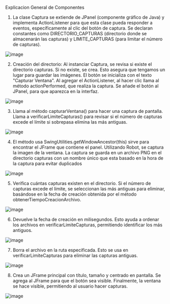 Explicacion General de Componentes
 
1. La clase Captura se extiende de JPanel (componente gráfico de Java) y 
   implementa ActionListener para que esta clase pueda responder a eventos,
   específicamente al clic del botón de captura.
Se declaran constantes como DIRECTORIO_CAPTURAS (directorio donde se
   almacenarán las capturas) y LIMITE_CAPTURAS (para limitar el número de 
   capturas).
   
![image](https://github.com/user-attachments/assets/fbaf5f86-078a-4bcf-bb61-a5602e93425b)


2. Creación del directorio: Al instanciar Captura, se revisa si existe el directorio 
capturas. Si no existe, se crea. Esto asegura que tengamos un lugar para 
guardar las imágenes. 
El botón se inicializa con el texto "Capturar 
Ventana". Al agregar el ActionListener, al hacer clic llama al método actionPerformed, que realiza la captura.
Se añade el botón al JPanel, para que 
aparezca en la interfaz.

![image](https://github.com/user-attachments/assets/1ce1ff81-5bc6-42c3-80ee-0b130ba32886)

3. Llama al método capturarVentana() para hacer una captura de pantalla. 
Llama a verificarLimiteCapturas() para revisar si el número de capturas 
excede el límite si sobrepasa elimina las más antiguas. 

![image](https://github.com/user-attachments/assets/6c313743-6b81-4f07-a522-f249c6ca217a)


4. El método usa SwingUtilities.getWindowAncestor(this) 
sirve para encontrar el JFrame que contiene el panel. 
Utilizando Robot, se captura la imagen de la ventana.
La captura se guarda en un archivo PNG en el 
directorio capturas con un nombre único que esta basado en la hora de la captura para evitar duplicados

![image](https://github.com/user-attachments/assets/bb5d3b93-a43b-4bf8-8f4d-64c62be00970)


5. Verifica cuántas capturas existen en el directorio.
Si el número de capturas excede el límite, se 
seleccionan las más antiguas para eliminar, basándose en la fecha de 
creación obtenida por el método obtenerTiempoCreacionArchivo.

![image](https://github.com/user-attachments/assets/8700c45b-56c0-4a60-9c84-03e066c0d529)


6. Devuelve la fecha de 
creación en milisegundos. Esto ayuda a ordenar los archivos en 
verificarLimiteCapturas, permitiendo identificar los más antiguos.

![image](https://github.com/user-attachments/assets/eccb58e4-6496-45a7-92b5-ad3d8f79aa1a)


7. Borra el archivo en la ruta especificada. Esto se usa en 
verificarLimiteCapturas para eliminar las capturas antiguas.

![image](https://github.com/user-attachments/assets/b4e7a2b8-7cbd-4922-b92e-53907e0cd9e8)

8. Crea un JFrame principal con título, tamaño y centrado en pantalla.
Se agrega al JFrame para que el botón sea visible.
Finalmente, la ventana se hace visible, permitiendo al usuario hacer capturas.

![image](https://github.com/user-attachments/assets/c32f119a-3b6f-4809-9f01-9dad9b0fb90d)


